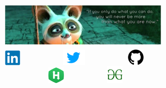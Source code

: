 ![RiturajSaha header](https://github.com/RiturajSaha/RiturajSaha/blob/master/Picx/cover.jpg)
<p align="center">

<!--
**RiturajSaha/RiturajSaha** is a ✨ _special_ ✨ repository because its `README.md` (this file) appears on your GitHub profile.

Here are some ideas to get you started:

- 🔭 I’m currently working on ...
- 🌱 I’m currently learning ...
- 👯 I’m looking to collaborate on ...
- 🤔 I’m looking for help with ...
- 💬 Ask me about ...
- 📫 How to reach me: ...
- 😄 Pronouns: ...
- ⚡ Fun fact: 
-->


<a href="www.linkedin.com/in/rituraj-saha" target="_blank"><img src="https://github.com/RiturajSaha/RiturajSaha/blob/master/Picx/LinkedIn.png" width="47.5" height ="47.5"></a>&emsp;&emsp;&emsp;&emsp;&emsp;&emsp;&emsp;&emsp;&emsp;&emsp;<a href="https://Twitter.com/Rrajsaha" target="_blank"><img src="https://github.com/RiturajSaha/RiturajSaha/blob/master/Picx/Twitter.png" width="70" height ="50"></a>&emsp;&emsp;&emsp;&emsp;&emsp;&emsp;&emsp;&emsp;&emsp;&emsp;<a href="https://github.com/RiturajSaha?tab=repositories" target="_blank"><img src="https://github.com/RiturajSaha/RiturajSaha/blob/master/Picx/Github.png" width="50" height ="50"></a>&emsp;&emsp;&emsp;&emsp;&emsp;&emsp;&emsp;&emsp;&emsp;&emsp;<a href="https://www.hackerrank.com/Rituraj_Saha" target="_blank"><img src="https://github.com/RiturajSaha/RiturajSaha/blob/master/Picx/HackerRank.png" width="50" height ="50"></a>&emsp;&emsp;&emsp;&emsp;&emsp;&emsp;&emsp;&emsp;&emsp;&emsp;<a href="https://auth.geeksforgeeks.org/user/riturajsaha/profile" target="_blank"><img src="https://github.com/RiturajSaha/RiturajSaha/blob/master/Picx/GeeksforGeeks.png" width="50" height ="55"></a>
